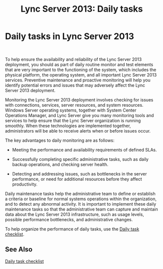 ﻿---
title: 'Lync Server 2013: Daily tasks'
TOCTitle: Daily tasks
ms:assetid: f7a5f99e-5d2b-445d-9ba1-cbfcfeff16ae
ms:mtpsurl: https://technet.microsoft.com/en-us/library/Dn720351(v=OCS.15)
ms:contentKeyID: 63969666
ms.date: 01/27/2015
mtps_version: v=OCS.15
---

# Daily tasks in Lync Server 2013

 


To help ensure the availability and reliability of the Lync Server 2013 deployment, you should as part of daily routine monitor and test elements that are very important to the functioning of the system, which includes the physical platform, the operating system, and all important Lync Server 2013 services. Preventive maintenance and proactive monitoring will help you identify potential errors and issues that may adversely affect the Lync Server 2013 deployment.

Monitoring the Lync Server 2013 deployment involves checking for issues with connections, services, server resources, and system resources. Windows Server operating systems, together with System Center Operations Manager, and Lync Server give you many monitoring tools and services to help ensure that the Lync Server organization is running smoothly. When these technologies are implemented together, administrators will be able to receive alerts when or before issues occur.

The key advantages to daily monitoring are as follows:

  - Meeting the performance and availability requirements of defined SLAs.

  - Successfully completing specific administrative tasks, such as daily backup operations, and checking server health.

  - Detecting and addressing issues, such as bottlenecks in the server performance, or need for additional resources before they affect productivity.

Daily maintenance tasks help the administrative team to define or establish a criteria or baseline for normal systems operations within the organization, and to detect any abnormal activity. It is important to implement these daily maintenance tasks so that the administrative team can capture and maintain data about the Lync Server 2013 infrastructure, such as usage levels, possible performance bottlenecks, and administrative changes.

To help organize the performance of daily tasks, use the [Daily task checklist](lync-server-2013-operations-checklists.md).

## See Also


[Daily task checklist](lync-server-2013-operations-checklists.md)

